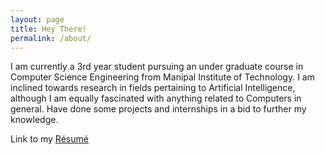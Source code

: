 ```yaml
---
layout: page
title: Hey There!
permalink: /about/
---
```


I am currently a 3rd year student pursuing an under graduate course in Computer Science Engineering from Manipal Institute of Technology. I am inclined towards research in fields pertaining to Artificial Intelligence, although I am equally fascinated with anything related to Computers in general. Have done some projects and internships in a bid to further my knowledge.

Link to my [Résumé](https://github.com/yashYRS/yashYRS.github.io/blob/master/cv.pdf)
